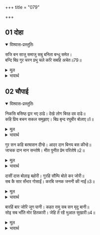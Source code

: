 +++
title = "079"

+++


## 01 दोहा
<details open><summary>विश्वास-प्रस्तुतिः</summary>

सजि बन साजु समाजु सबु बनिता बन्धु समेत।  
बन्दि बिप्र गुर चरन प्रभु चले करि सबहि अचेत॥79॥  
</details>
<details><summary>मूल</summary>

सजि बन साजु समाजु सबु बनिता बन्धु समेत।  
बन्दि बिप्र गुर चरन प्रभु चले करि सबहि अचेत॥79॥  
</details>

<details><summary>भावार्थ</summary>

वन का सब साज-सामान सजकर (वन के लिए आवश्यक वस्तुओं को साथ लेकर) श्री रामचन्द्रजी स्त्री (श्री सीताजी) और भाई (लक्ष्मणजी) सहित, ब्राह्मण और गुरु के चरणों की वन्दना करके सबको अचेत करके चले॥79॥  
</details>





## 02 चौपाई
<details open><summary>विश्वास-प्रस्तुतिः</summary>

निकसि बसिष्ठ द्वार भए ठाढे। देखे लोग बिरह दव दाढे॥  
कहि प्रिय बचन सकल समुझाए। बिप्र बृन्द रघुबीर बोलाए॥1॥  
</details>
<details><summary>मूल</summary>

निकसि बसिष्ठ द्वार भए ठाढे। देखे लोग बिरह दव दाढे॥  
कहि प्रिय बचन सकल समुझाए। बिप्र बृन्द रघुबीर बोलाए॥1॥  
</details>

<details><summary>भावार्थ</summary>

राजमहल से निकलकर श्री रामचन्द्रजी वशिष्ठजी के दरवाजे पर जा खडे हुए और देखा कि सब लोग विरह की अग्नि में जल रहे हैं। उन्होन्ने प्रिय वचन कहकर सबको समझाया, फिर श्री रामचन्द्रजी ने ब्राह्मणों की मण्डली को बुलाया॥1॥  
</details>

गुर सन कहि बरषासन दीन्हे। आदर दान बिनय बस कीन्हे॥  
जाचक दान मान सन्तोषे। मीत पुनीत प्रेम परितोषे॥2॥  

<details><summary>मूल</summary>

गुर सन कहि बरषासन दीन्हे। आदर दान बिनय बस कीन्हे॥  
जाचक दान मान सन्तोषे। मीत पुनीत प्रेम परितोषे॥2॥  
</details>

<details><summary>भावार्थ</summary>

गुरुजी से कहकर उन सबको वर्षाशन (वर्षभर का भोजन) दिए और आदर, दान तथा विनय से उन्हें वश में कर लिया। फिर याचकों को दान और मान देकर सन्तुष्ट किया तथा मित्रों को पवित्र प्रेम से प्रसन्न किया॥2॥  
</details>

दासीं दास बोलाइ बहोरी। गुरहि सौम्पि बोले कर जोरी॥  
सब कै सार सँभार गोसाईं। करबि जनक जननी की नाईं॥3॥  

<details><summary>मूल</summary>

दासीं दास बोलाइ बहोरी। गुरहि सौम्पि बोले कर जोरी॥  
सब कै सार सँभार गोसाईं। करबि जनक जननी की नाईं॥3॥  
</details>

<details><summary>भावार्थ</summary>

फिर दास-दासियों को बुलाकर उन्हें गुरुजी को सौम्पकर, हाथ जोडकर बोले- हे गुसाईं! इन सबकी माता-पिता के समान सार-सम्भार (देख-रेख) करते रहिएगा॥3॥  
</details>

बारहिं बार जोरि जुग पानी। कहत रामु सब सन मृदु बानी॥  
सोइ सब भाँति मोर हितकारी। जेहि तें रहै भुआल सुखारी॥4॥  

<details><summary>मूल</summary>

बारहिं बार जोरि जुग पानी। कहत रामु सब सन मृदु बानी॥  
सोइ सब भाँति मोर हितकारी। जेहि तें रहै भुआल सुखारी॥4॥  
</details>

<details><summary>भावार्थ</summary>

श्री रामचन्द्रजी बार-बार दोनों हाथ जोडकर सबसे कोमल वाणी कहते हैं कि मेरा सब प्रकार से हितकारी मित्र वही होगा, जिसकी चेष्टा से महाराज सुखी रहें॥4॥  
</details>


